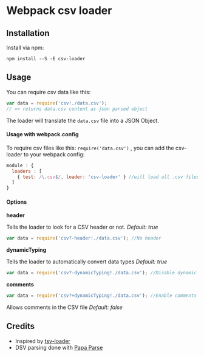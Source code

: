 # Webpack csv loader

## Installation

Install via npm:

```
npm install --S -E csv-loader
```

## Usage

You can require csv data like this:

``` javascript
var data = require('csv!./data.csv');
// => returns data.csv content as json parsed object
```

The loader will translate the ```data.csv``` file into a JSON Object.

#### Usage with webpack.config

To require csv files like this: ```require('data.csv')``` , you can add the csv-loader to your webpack config:

``` javascript
module : {
  loaders : [
    { test: /\.csv$/, loader: 'csv-loader' } //will load all .csv files with dsv-loader by default
  ]
}
```

#### Options

**header**

Tells the loader to look for a CSV header or not. *Default: true*

``` javascript
var data = require('csv?-header!./data.csv'); //No header
```

**dynamicTyping**

Tells the loader to automatically convert data types *Default: true*

``` javascript
var data = require('csv?-dynamicTyping!./data.csv'); //Disable dynamic typing
```

**comments**

``` javascript
var data = require('csv?+dynamicTyping!./data.csv'); //Enable comments
```

Allows comments in the CSV file *Default: false*

## Credits

* Inspired by [tsv-loader](https://github.com/webpack/json-loader)
* DSV parsing done with [Papa Parse](http://papaparse.com/)
